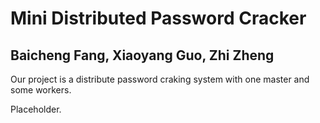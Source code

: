 # Mini Distributed Password Cracker

## Baicheng Fang, Xiaoyang Guo, Zhi Zheng

Our project is a distribute password craking system with one master and some workers.

Placeholder.
